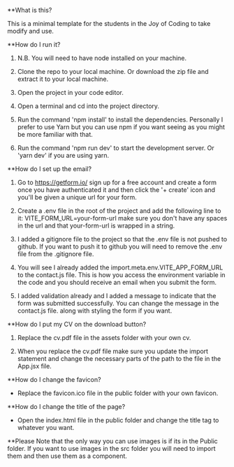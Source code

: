 **What is this?

This is a minimal template for the students in the Joy of Coding to take modify and use.

**How do I run it?

1) N.B. You will need to have node installed on your machine.

2) Clone the repo to your local machine. Or download the zip file and extract it to your local machine.
   
3) Open the project in your code editor.
   
4) Open a terminal and cd into the project directory.

5) Run the command 'npm install' to install the dependencies. Personally I prefer to use Yarn but you can use npm if you want seeing as you might be more familiar with that.
   
6) Run the command 'npm run dev' to start the development server. Or 'yarn dev' if you are using yarn.

**How do I set up the email?

1) Go to https://getform.io/ sign up for a free account and create a form once you have authenticated it and then click the '+ create' icon and you'll be given a unique url for your form.
   
2) Create a .env file in the root of the project and add the following line to it: VITE_FORM_URL=your-form-url make sure you don't have any spaces in the url and that your-form-url is wrapped in a string.
   
3) I added a gitignore file to the project so that the .env file is not pushed to github. If you want to push it to github you will need to remove the .env file from the .gitignore file.
   
4) You will see I already added the import.meta.env.VITE_APP_FORM_URL to the contact.js file. This is how you access the environment variable in the code and you should receive an email when you submit the form.

5) I added validation already and I added a message to indicate that the form was submitted successfully. You can change the message in the contact.js file. along with styling the form if you want.

**How do I put my CV on the download button?

1) Replace the cv.pdf file in the assets folder with your own cv.
   
2) When you replace the cv.pdf file make sure you update the import statement and change the necessary parts of the path to the file in the App.jsx file.

**How do I change the favicon?

- Replace the favicon.ico file in the public folder with your own favicon.

**How do I change the title of the page?

- Open the index.html file in the public folder and change the title tag to whatever you want.

**Please Note that the only way you can use images is if its in the Public folder. If you want to use images in the src folder you will need to import them and then use them as a component.